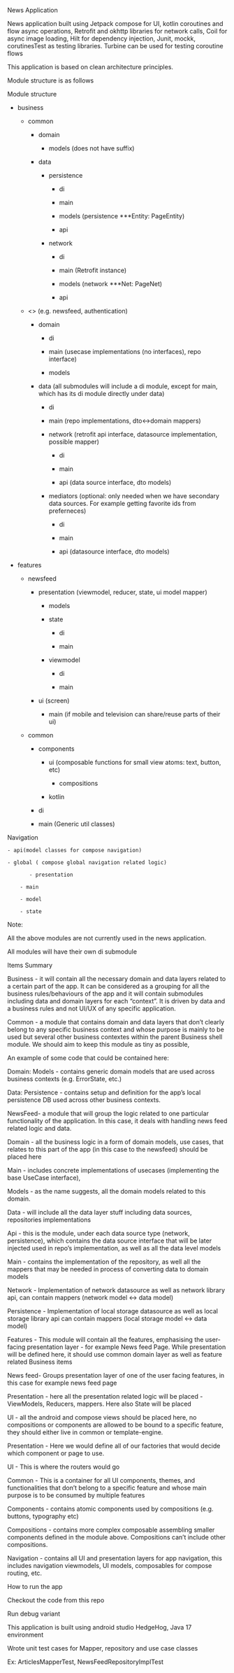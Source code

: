 News Application 

News application built using Jetpack compose for UI, kotlin coroutines and flow async operations, Retrofit and okhttp libraries for network calls, Coil for async image loading, Hilt for dependency injection, Junit, mockk, corutinesTest as testing libraries. Turbine can be used for testing coroutine flows 

This application is based on clean architecture principles.  



Module structure is as follows 

Module structure 

- business 

    - common 

        - domain 

            - models (does not have suffix) 

        - data 

            - persistence 

              - di 

              - main 

              - models (persistence ***Entity: PageEntity) 

              - api 

            - network 

              - di 

              - main (Retrofit instance) 

              - models (network ***Net: PageNet) 

              - api 

    - <<business-context>> (e.g. newsfeed, authentication) 

        - domain 

            - di 

            - main (usecase implementations (no interfaces), repo interface) 

            - models 

        - data (all submodules will include a di module, except for main, which has its di module directly under data) 

            - di 

            - main (repo implementations, dto<->domain mappers) 

            - network (retrofit api interface, datasource implementation, possible mapper) 

              - di 

              - main  

              - api (data source interface, dto models) 

            - mediators (optional: only needed when we have secondary data sources. For example getting favorite ids from preferneces) 

              - di 

              - main 

              - api (datasource interface, dto models) 

- features 

    - newsfeed 

        - presentation (viewmodel, reducer, state, ui model mapper) 

           - models 

           - state 

             - di 

             - main 

           - viewmodel 

             - di 

             - main 

        - ui (screen) 

           - main (if mobile and television can share/reuse parts of their ui) 

  - common 

    - components 

        - ui (composable functions for small view atoms: text, button, etc) 

            - compositions 

      - kotlin 

	- di 

	- main (Generic util classes) 

Navigation 

	- api(model classes for compose navigation) 

 	- global ( compose global navigation related logic) 

	       - presentation 

		- main 

		- model 

		- state 

Note:  

All the above modules are not currently used in the news application.  

All modules will have their own di submodule 

Items Summary 

Business - it will contain all the necessary domain and data layers related to a certain part of the app. It can be considered as a grouping for all the business rules/behaviours of the app and it will contain submodules including data and domain layers for each “context”. It is driven by data and a business rules and not UI/UX of any specific application.  

Common - a module that contains domain and data layers that don’t clearly belong to any specific  business context and whose purpose is mainly to be used but several other business contextes within the parent Business shell module. We should aim to keep this module as tiny as possible, 

An example of some code that could be contained here: 

  

Domain: Models - contains generic domain models that are used across business contexts (e.g. ErrorState, etc.) 

  

Data: Persistence - contains setup and definition for the app’s local persistence DB used across other business contexts. 

  

NewsFeed- a module that will group the logic related to one particular functionality of the application. In this case, it deals with handling news feed related logic and data. 

  

Domain - all the business logic in a form of domain models, use cases, that relates to this part of the app (in this case to the newsfeed) should be placed here 

  

Main - includes concrete implementations of usecases (implementing the base UseCase interface), 

  

Models - as the name suggests, all the domain models related to this domain.  

  

Data - will include all the data layer stuff including data sources, repositories implementations 

  

Api - this is the module, under each data source type (network, persistence), which contains the data source interface that will be later injected used in repo’s implementation, as well as all the data level models 

  

Main - contains the implementation of the repository, as well all the mappers that may be needed in process of converting data to domain models  

  

Network - Implementation of network datasource as well as network library api, can contain mappers (network model ↔︎ data model) 

  

Persistence - Implementation of local storage datasource as well as local storage library api can contain mappers (local storage model ↔︎ data model) 

  

Features - This module will contain all the features, emphasising the user-facing presentation layer - for example News feed Page. While presentation will be defined here, it should use common domain layer as well as feature related Business items 

  

News feed- Groups presentation layer of one of the user facing features, in this case for example news feed page 

  

Presentation - here all the presentation related logic will be placed - ViewModels, Reducers, mappers. Here also State will be placed 

  

UI - all the android and compose views should be placed here, no compositions or components are allowed to be bound to a specific feature, they should either live in common or template-engine. 

  

Presentation - Here we would define all of our factories that would decide which component or page to use. 

  

UI - This is where the routers would go 

   

Common - This is a container for all UI components, themes, and functionalities that don’t belong to a specific feature and whose main purpose is to be consumed by multiple features 

  

Components -  contains atomic components used by compositions (e.g. buttons, typography etc) 

  

Compositions - contains more complex composable assembling smaller components defined in the module above. Compositions can’t include other compositions. 

  

Navigation - contains all UI and presentation layers for app navigation, this includes navigation viewmodels, UI models, composables for compose routing, etc. 

 

How to run the app 

Checkout the code from this repo  

Run debug variant 

This application is built using android studio HedgeHog, Java 17 environment 

Wrote unit test cases for Mapper, repository and use case classes 

Ex: ArticlesMapperTest, NewsFeedRepositoryImplTest 

 
